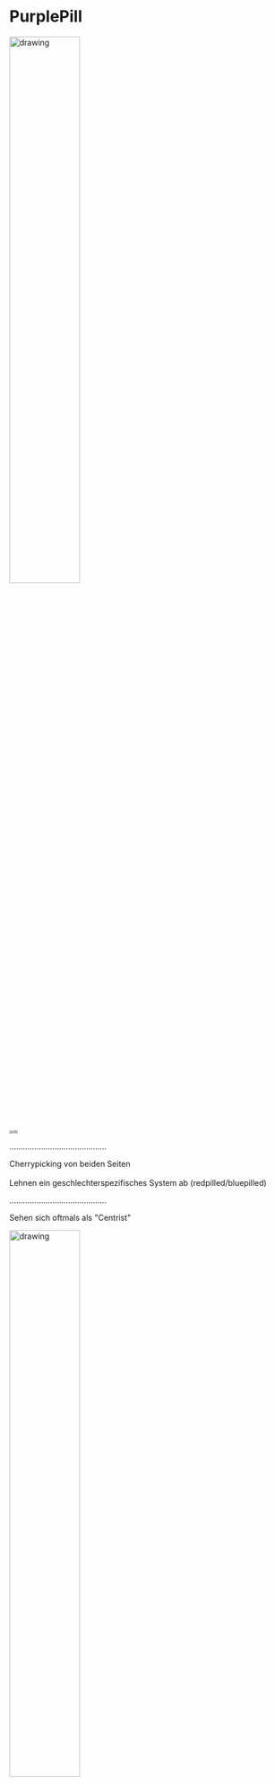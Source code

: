 # PurplePill

<img style="margin: 0" src="https://artstudiolife.com/wp-content/uploads/2021/11/primary-color-mixing.jpg" alt="drawing" width="50%">\
<sub style="padding: 0; margin: 0; font-size: 0.5em;">
<sup> [b28]</sup>
</sub>

...........................................

Cherrypicking von beiden Seiten
\
\
Lehnen ein geschlechterspezifisches System ab (redpilled/bluepilled)

...........................................

Sehen sich oftmals als "Centrist"

<img style="margin: 0" src="https://i.kym-cdn.com/photos/images/original/001/783/253/1ad.jpg" alt="drawing" width="50%">\
<sub style="padding: 0; margin: 0; font-size: 0.5em;">
<sup> [b29]</sup>
</sub>


...........................................

Centrist be like:\
<img style="margin: 0" src="https://i.imgur.com/IS8PT41.jpeg" alt="drawing" width="80%">\
<sub style="padding: 0; margin: 0; font-size: 0.5em;">
<sup> [b30]</sup>
</sub>


...........................................

## poltisch aktive purplepiller

\
Laut Incels oft missverstanden von der redpill und bluepill seite,\
aber auch in den medien


notes:
ähnlich thematisch: meinungsfrei von alligatoah
"ich bin so hart in der Mitte, ich trage XXM"